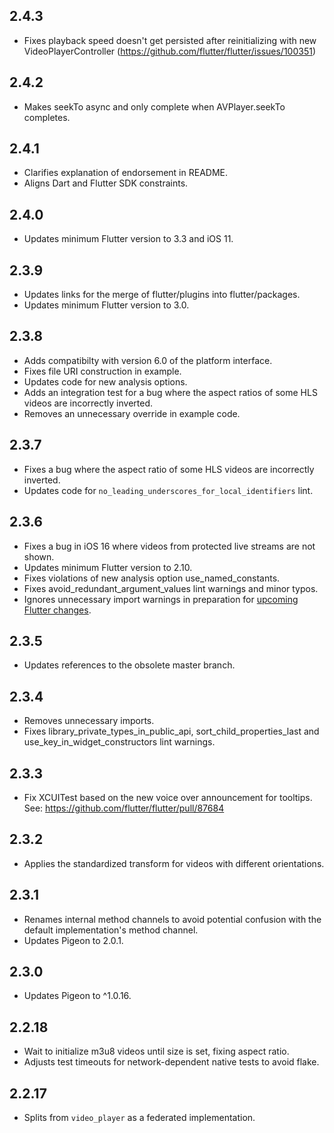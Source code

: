 ## 2.4.3

* Fixes playback speed doesn't get persisted after reinitializing with new VideoPlayerController (https://github.com/flutter/flutter/issues/100351)

## 2.4.2

* Makes seekTo async and only complete when AVPlayer.seekTo completes.

## 2.4.1

* Clarifies explanation of endorsement in README.
* Aligns Dart and Flutter SDK constraints.

## 2.4.0

* Updates minimum Flutter version to 3.3 and iOS 11.

## 2.3.9

* Updates links for the merge of flutter/plugins into flutter/packages.
* Updates minimum Flutter version to 3.0.

## 2.3.8

* Adds compatibilty with version 6.0 of the platform interface.
* Fixes file URI construction in example.
* Updates code for new analysis options.
* Adds an integration test for a bug where the aspect ratios of some HLS videos are incorrectly inverted.
* Removes an unnecessary override in example code.

## 2.3.7

* Fixes a bug where the aspect ratio of some HLS videos are incorrectly inverted.
* Updates code for `no_leading_underscores_for_local_identifiers` lint.

## 2.3.6

* Fixes a bug in iOS 16 where videos from protected live streams are not shown.
* Updates minimum Flutter version to 2.10.
* Fixes violations of new analysis option use_named_constants.
* Fixes avoid_redundant_argument_values lint warnings and minor typos.
* Ignores unnecessary import warnings in preparation for [upcoming Flutter changes](https://github.com/flutter/flutter/pull/106316).

## 2.3.5

* Updates references to the obsolete master branch.

## 2.3.4

* Removes unnecessary imports.
* Fixes library_private_types_in_public_api, sort_child_properties_last and use_key_in_widget_constructors
  lint warnings.

## 2.3.3

* Fix XCUITest based on the new voice over announcement for tooltips.
  See: https://github.com/flutter/flutter/pull/87684

## 2.3.2

* Applies the standardized transform for videos with different orientations.

## 2.3.1

* Renames internal method channels to avoid potential confusion with the
  default implementation's method channel.
* Updates Pigeon to 2.0.1.

## 2.3.0

* Updates Pigeon to ^1.0.16.

## 2.2.18

* Wait to initialize m3u8 videos until size is set, fixing aspect ratio.
* Adjusts test timeouts for network-dependent native tests to avoid flake.

## 2.2.17

* Splits from `video_player` as a federated implementation.
